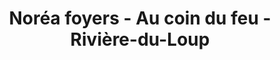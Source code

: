 ---
title: "Noréa foyers - Au coin du feu - Rivière-du-Loup"
url: /riviere-du-loup/norea-foyers-au-coin-du-feu-riviere-du-loup/
shop: Kamine & Öfen
---